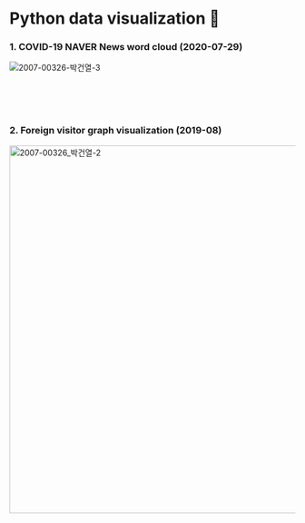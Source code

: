 # Python data visualization :star2:  

### 1. COVID-19 NAVER News word cloud (2020-07-29)
![2007-00326-박건열-3](https://user-images.githubusercontent.com/59201008/88798328-b0106c80-d1df-11ea-889f-ea13e93277b2.png)
</br></br></br></br></br>
### 2. Foreign visitor graph visualization (2019-08)
<img width="648" alt="2007-00326_박건열-2" src="https://user-images.githubusercontent.com/59201008/88798359-bbfc2e80-d1df-11ea-90cd-d4c570de1c70.png">
